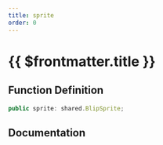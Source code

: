 ```yaml
---
title: sprite
order: 0
---
```


# {{ $frontmatter.title }}

## Function Definition

```ts
public sprite: shared.BlipSprite;
```

## Documentation

<!--@include: ./parts/sprite.md-->
